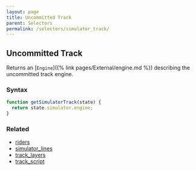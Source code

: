 ```yaml
---
layout: page
title: Uncommitted Track
parent: Selectors
permalink: /selectors/simulator_track/
---
```


## Uncommitted Track

Returns an [`Engine`]({% link pages/External/engine.md %}) describing the uncommitted track engine.

### Syntax

```js
function getSimulatorTrack(state) {
  return state.simulator.engine;
}
```

### Related

- [riders](./riders.md)
- [simulator_lines](./simulator_lines.md)
- [track_layers](./track_layers.md)
- [track_script](./track_script.md)
